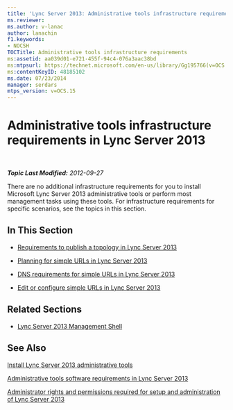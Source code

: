 ```yaml
---
title: 'Lync Server 2013: Administrative tools infrastructure requirements'
ms.reviewer: 
ms.author: v-lanac
author: lanachin
f1.keywords:
- NOCSH
TOCTitle: Administrative tools infrastructure requirements
ms:assetid: aa039d01-e721-455f-94c4-076a3aac38bd
ms:mtpsurl: https://technet.microsoft.com/en-us/library/Gg195766(v=OCS.15)
ms:contentKeyID: 48185102
ms.date: 07/23/2014
manager: serdars
mtps_version: v=OCS.15
---
```


<div data-xmlns="http://www.w3.org/1999/xhtml">

<div class="topic" data-xmlns="http://www.w3.org/1999/xhtml" data-msxsl="urn:schemas-microsoft-com:xslt" data-cs="https://msdn.microsoft.com/">

<div data-asp="https://msdn2.microsoft.com/asp">

# Administrative tools infrastructure requirements in Lync Server 2013

</div>

<div id="mainSection">

<div id="mainBody">

<span> </span>

_**Topic Last Modified:** 2012-09-27_

There are no additional infrastructure requirements for you to install Microsoft Lync Server 2013 administrative tools or perform most management tasks using these tools. For infrastructure requirements for specific scenarios, see the topics in this section.

<div>

## In This Section

  - [Requirements to publish a topology in Lync Server 2013](lync-server-2013-requirements-to-publish-a-topology.md)

  - [Planning for simple URLs in Lync Server 2013](lync-server-2013-planning-for-simple-urls.md)

  - [DNS requirements for simple URLs in Lync Server 2013](lync-server-2013-dns-requirements-for-simple-urls.md)

  - [Edit or configure simple URLs in Lync Server 2013](lync-server-2013-edit-or-configure-simple-urls.md)

</div>

<div>

## Related Sections

  - [Lync Server 2013 Management Shell](lync-server-2013-lync-server-management-shell.md)

</div>

<div>

## See Also


[Install Lync Server 2013 administrative tools](lync-server-2013-install-lync-server-administrative-tools.md)  


[Administrative tools software requirements in Lync Server 2013](lync-server-2013-administrative-tools-software-requirements.md)  


[Administrator rights and permissions required for setup and administration of Lync Server 2013](lync-server-2013-administrator-rights-and-permissions-required-for-setup-and-administration.md)  
  

</div>

</div>

<span> </span>

</div>

</div>

</div>

